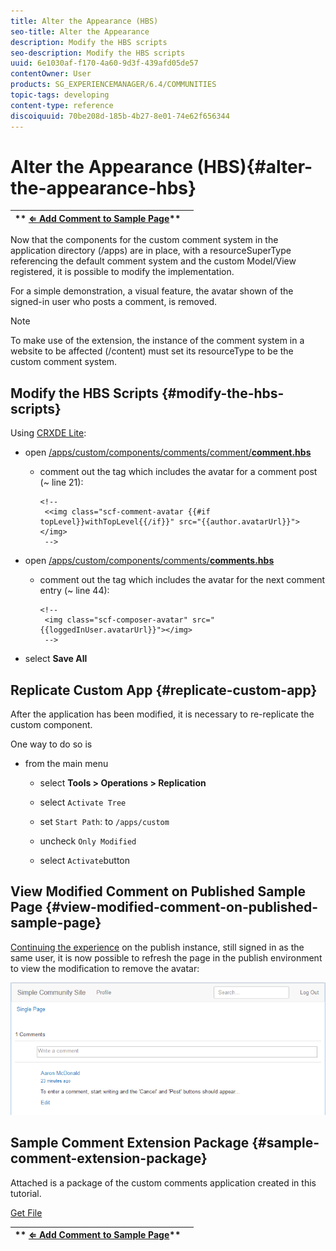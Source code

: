 ```yaml
---
title: Alter the Appearance (HBS)
seo-title: Alter the Appearance
description: Modify the HBS scripts
seo-description: Modify the HBS scripts
uuid: 6e1030af-f170-4a60-9d3f-439afd05de57
contentOwner: User
products: SG_EXPERIENCEMANAGER/6.4/COMMUNITIES
topic-tags: developing
content-type: reference
discoiquuid: 70be208d-185b-4b27-8e01-74e62f656344
---
```


# Alter the Appearance (HBS){#alter-the-appearance-hbs}

| ** [⇐ Add Comment to Sample Page](/help/communities/extend-sample-page.md)** |  |
|---|---|

Now that the components for the custom comment system in the application directory (/apps) are in place, with a resourceSuperType referencing the default comment system and the custom Model/View registered, it is possible to modify the implementation.

For a simple demonstration, a visual feature, the avatar shown of the signed-in user who posts a comment, is removed.

>[!NOTE]
>
>To make use of the extension, the instance of the comment system in a website to be affected (/content) must set its resourceType to be the custom comment system.

## Modify the HBS Scripts {#modify-the-hbs-scripts}

Using [CRXDE Lite](/help/sites/developing/using/developing-with-crxde-lite.md):

* open [/apps/custom/components/comments/comment/**comment.hbs**](http://localhost:4502/crx/de/index.jsp#/apps/custom/components/comments/comment/comment.hbs)

    * comment out the tag which includes the avatar for a comment post (~ line 21):

      ```    
      <!--
       <<img class="scf-comment-avatar {{#if topLevel}}withTopLevel{{/if}}" src="{{author.avatarUrl}}"></img>
       -->
      ```

* open [/apps/custom/components/comments/**comments.hbs**](http://localhost:4502/crx/de/index.jsp#/apps/custom/components/comments/comments.hbs)

    * comment out the tag which includes the avatar for the next comment entry (~ line 44):

      ```    
      <!--
       <img class="scf-composer-avatar" src="{{loggedInUser.avatarUrl}}"></img>
       -->
      ```

* select **Save All**

## Replicate Custom App {#replicate-custom-app}

After the application has been modified, it is necessary to re-replicate the custom component.

One way to do so is

* from the main menu

    * select **Tools &gt; Operations &gt; Replication**
    * select `Activate Tree`
    * set `Start Path`: to `/apps/custom`
    
    * uncheck `Only Modified`
    * select `Activate`button

## View Modified Comment on Published Sample Page {#view-modified-comment-on-published-sample-page}

[Continuing the experience](/help/communities/extend-sample-page.md#publish-sample-page) on the publish instance, still signed in as the same user, it is now possible to refresh the page in the publish environment to view the modification to remove the avatar:

![](assets/chlimage_1-81.png) 

## Sample Comment Extension Package {#sample-comment-extension-package}

Attached is a package of the custom comments application created in this tutorial.

[Get File](assets/sample-comment-extension-6-1-fp3.zip)

| ** [⇐ Add Comment to Sample Page](/help/communities/extend-sample-page.md)** |  |
|---|---|

